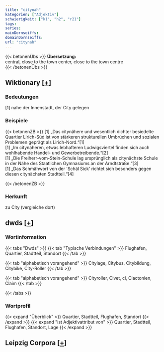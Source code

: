 ```yaml
---
title: "citynah"
kategorien: ["Adjektiv"]
schwierigkeit: ["k1", "h2", "r21"]
tags:
series:
mainDornseiffs:
domainDornseiffs:
url: "citynah"
---
```


{{< betonenÜbs >}}
**Übersetzung:**  
central, close to the town  center, close to the town  centre  
{{< /betonenÜbs >}}

## Wiktionary [[+](https://de.wiktionary.org/wiki/citynah)]

### Bedeutungen
[1] nahe der Innenstadt, der City gelegen  

### Beispiele
{{< betonenZB >}}
[1] „Das citynähere und wesentlich dichter besiedelte Quartier Lirich-Süd ist von stärkeren strukturellen Umbrüchen und sozialen Problemen geprägt als Lirich-Nord.“[1]  
[1] „Im citynäheren, etwas lebhafteren Ludwigsviertel finden sich auch wohlhabende Handel- und Gewerbetreibende.“[2]  
[1] „Die Freiherr-vom-Stein-Schule lag ursprünglich als citynächste Schule in der Nähe des Staatlichen Gymnasiums an der Arndtstraße.“[3]  
[1] „Das Schmähwort von der 'Schäl Sick' richtet sich besonders gegen diesen citynächsten Stadtteil.“[4]  

{{< /betonenZB >}}
### Herkunft
zu City (vergleiche dort)  



## dwds [[+](https://www.dwds.de/wb/citynah)]

### Wortinformation
{{< tabs "Dwds" >}}
{{< tab "Typische Verbindungen" >}}
Flughafen, Quartier, Stadtteil, Standort
{{< /tab >}}

{{< tab "alphabetisch vorangehend" >}}
Citylage, Citybus, Citybildung, Citybike, City-Roller
{{< /tab >}}

{{< tab "alphabetisch vorangehend" >}}
Cityroller, Civet, cl, Clactonien, Claim
{{< /tab >}}

{{< /tabs >}}

### Wortprofil
{{< expand "Überblick" >}} Quartier, Stadtteil, Flughafen, Standort {{< /expand >}}
{{< expand "ist Adjektivattribut von" >}} Quartier, Stadtteil, Flughafen, Standort, Lage {{< /expand >}}

## Leipzig Corpora [[+](https://corpora.uni-leipzig.de/en/res?word=citynah&corpusId=deu_newscrawl-public_2018)]

